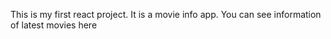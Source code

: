 This is my first react project.
It is a movie info app.
You can see information of latest movies here
